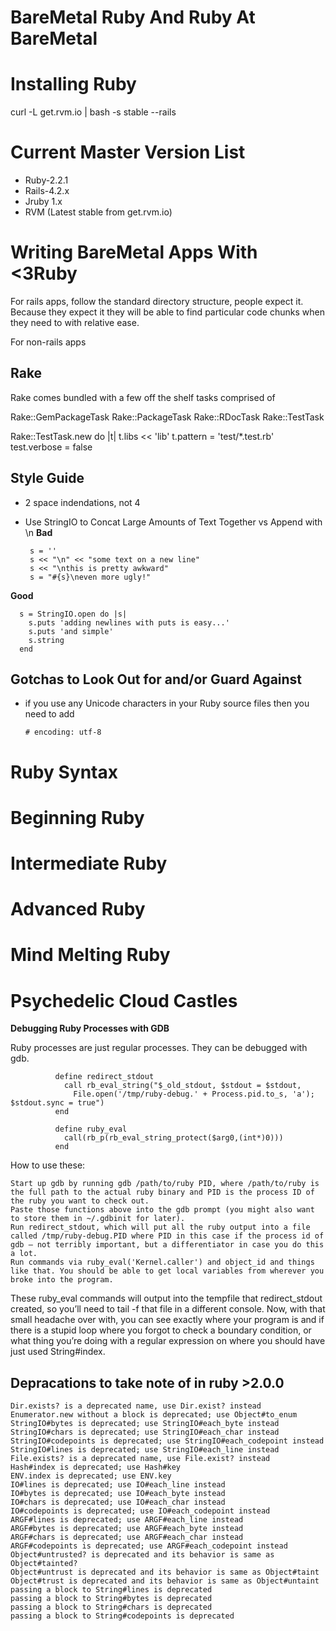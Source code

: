 # BareMetal Ruby And Ruby At BareMetal


# Installing Ruby

curl -L get.rvm.io | bash -s stable --rails

# Current Master Version List

+ Ruby-2.2.1
+ Rails-4.2.x
+ Jruby 1.x
+ RVM (Latest stable from get.rvm.io)


# Writing BareMetal Apps With <3Ruby

For rails apps, follow the standard directory structure, people expect it. Because they expect it they will be able to find particular code chunks when they need to with relative ease.

For non-rails apps


## Rake

Rake comes bundled with a few off the shelf tasks comprised of

Rake::GemPackageTask 
Rake::PackageTask
Rake::RDocTask
Rake::TestTask

Rake::TestTask.new do |t|
t.libs << 'lib'
t.pattern = 'test/*.test.rb'
test.verbose = false

## Style Guide
+ 2 space indendations, not 4



+ Use StringIO to Concat Large Amounts of Text Together vs Append with \n
__Bad__


       s = ''
       s << "\n" << "some text on a new line"
       s << "\nthis is pretty awkward"
       s = "#{s}\neven more ugly!"

__Good__

      s = StringIO.open do |s|
        s.puts 'adding newlines with puts is easy...'
        s.puts 'and simple'
        s.string
      end

## Gotchas to Look Out for and/or Guard Against

+ if you use any Unicode characters in your Ruby source files then you need to add

      # encoding: utf-8



# Ruby Syntax

# Beginning Ruby

# Intermediate Ruby

# Advanced Ruby

# Mind Melting Ruby

# Psychedelic Cloud Castles 

__Debugging Ruby Processes with GDB__

 Ruby processes are just regular processes. They can be debugged with gdb.

              define redirect_stdout
                call rb_eval_string("$_old_stdout, $stdout = $stdout,
                  File.open('/tmp/ruby-debug.' + Process.pid.to_s, 'a'); $stdout.sync = true")
              end

              define ruby_eval
                call(rb_p(rb_eval_string_protect($arg0,(int*)0)))
              end

How to use these:

    Start up gdb by running gdb /path/to/ruby PID, where /path/to/ruby is the full path to the actual ruby binary and PID is the process ID of the ruby you want to check out.
    Paste those functions above into the gdb prompt (you might also want to store them in ~/.gdbinit for later).
    Run redirect_stdout, which will put all the ruby output into a file called /tmp/ruby-debug.PID where PID in this case if the process id of gdb – not terribly important, but a differentiator in case you do this a lot.
    Run commands via ruby_eval('Kernel.caller') and object_id and things like that. You should be able to get local variables from wherever you broke into the program.

These ruby_eval commands will output into the tempfile that redirect_stdout created, so you’ll need to tail -f that file in a different console. Now, with that small headache over with, you can see exactly where your program is and if there is a stupid loop where you forgot to check a boundary condition, or what thing you’re doing with a regular expression on where you should have just used String#index.


## Depracations to take note of in ruby >2.0.0

    Dir.exists? is a deprecated name, use Dir.exist? instead
    Enumerator.new without a block is deprecated; use Object#to_enum
    StringIO#bytes is deprecated; use StringIO#each_byte instead
    StringIO#chars is deprecated; use StringIO#each_char instead
    StringIO#codepoints is deprecated; use StringIO#each_codepoint instead
    StringIO#lines is deprecated; use StringIO#each_line instead
    File.exists? is a deprecated name, use File.exist? instead
    Hash#index is deprecated; use Hash#key
    ENV.index is deprecated; use ENV.key
    IO#lines is deprecated; use IO#each_line instead
    IO#bytes is deprecated; use IO#each_byte instead
    IO#chars is deprecated; use IO#each_char instead
    IO#codepoints is deprecated; use IO#each_codepoint instead
    ARGF#lines is deprecated; use ARGF#each_line instead
    ARGF#bytes is deprecated; use ARGF#each_byte instead
    ARGF#chars is deprecated; use ARGF#each_char instead
    ARGF#codepoints is deprecated; use ARGF#each_codepoint instead
    Object#untrusted? is deprecated and its behavior is same as Object#tainted?
    Object#untrust is deprecated and its behavior is same as Object#taint
    Object#trust is deprecated and its behavior is same as Object#untaint
    passing a block to String#lines is deprecated
    passing a block to String#bytes is deprecated
    passing a block to String#chars is deprecated
    passing a block to String#codepoints is deprecated

